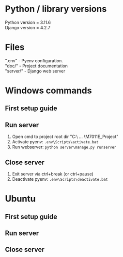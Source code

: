 # Python / library versions
Python version = 3.11.6 <br />
Django version = 4.2.7 <br />

# Files
".env" - Pyenv configuration. <br />
"doc/" - Project documentation <br />
"server/" - Django web server <br />


# Windows commands
## First setup guide 

## Run server
1) Open cmd to project root dir "C:\ ... \M7011E_Project\"
2) Activate pyenv: ```.env\Scripts\activate.bat```
4) Run webserver: ```python server\manage.py runserver```

## Close server
1) Exit server via ctrl+break (or ctrl+pause) 
2) Deactivate pyenv: ```.env\Scripts\deactivate.bat```


# Ubuntu
## First setup guide

## Run server

## Close server